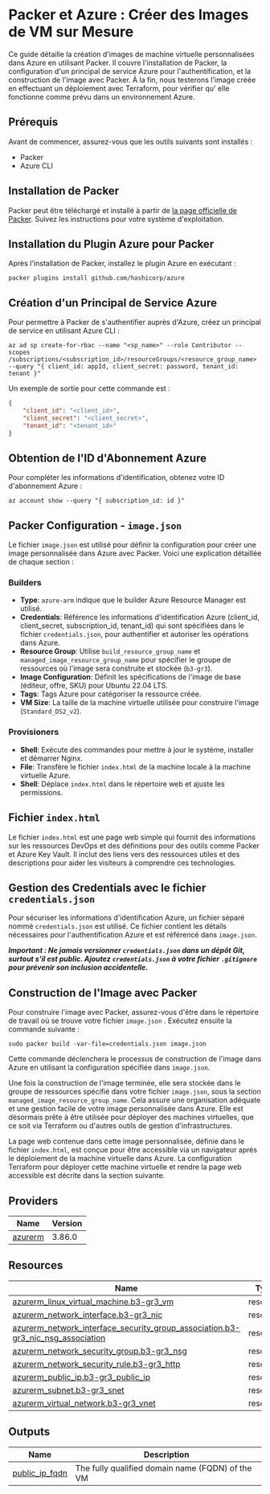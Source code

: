 # Packer et Azure : Créer des Images de VM sur Mesure

Ce guide détaille la création d'images de machine virtuelle personnalisées dans Azure en utilisant Packer. Il couvre l'installation de Packer, la configuration d'un principal de service Azure pour l'authentification, et la construction de l'image avec Packer.
À la fin, nous testerons l'image créée en effectuant un déploiement avec Terraform, pour vérifier qu' elle fonctionne comme prévu dans un environnement Azure.


## Prérequis

Avant de commencer, assurez-vous que les outils suivants sont installés :
- Packer
- Azure CLI

## Installation de Packer

Packer peut être téléchargé et installé à partir de [la page officielle de Packer](https://www.packer.io/downloads). Suivez les instructions pour votre système d'exploitation.

## Installation du Plugin Azure pour Packer

Après l'installation de Packer, installez le plugin Azure en exécutant :

```shell
packer plugins install github.com/hashicorp/azure
```


## Création d'un Principal de Service Azure
Pour permettre à Packer de s'authentifier auprès d'Azure, créez un principal de service en utilisant Azure CLI :

```shell
az ad sp create-for-rbac --name "<sp_name>" --role Contributor --scopes /subscriptions/<subscription_id>/resourceGroups/<resource_group_name> --query "{ client_id: appId, client_secret: password, tenant_id: tenant }"
```
Un exemple de sortie pour cette commande est :

```json
{
    "client_id": "<client_id>",
    "client_secret": "<client_secret>",
    "tenant_id": "<tenant_id>"
}
```

## Obtention de l'ID d'Abonnement Azure
Pour compléter les informations d'identification, obtenez votre ID d'abonnement Azure :

```shell
az account show --query "{ subscription_id: id }"
```


## Packer Configuration - `image.json`

Le fichier `image.json` est utilisé pour définir la configuration pour créer une image personnalisée dans Azure avec Packer. Voici une explication détaillée de chaque section :


### Builders
- **Type**: `azure-arm` indique que le builder Azure Resource Manager est utilisé.
- **Credentials**: Référence les informations d'identification Azure (client_id, client_secret, subscription_id, tenant_id) qui sont spécifiées dans le fichier `credentials.json`, pour authentifier et autoriser les opérations dans Azure.
- **Resource Group**: Utilise `build_resource_group_name` et `managed_image_resource_group_name` pour spécifier le groupe de ressources où l'image sera construite et stockée (`b3-gr3`).
- **Image Configuration**: Définit les spécifications de l'image de base (éditeur, offre, SKU) pour Ubuntu 22.04 LTS.
- **Tags**: Tags Azure pour catégoriser la ressource créée.
- **VM Size**: La taille de la machine virtuelle utilisée pour construire l'image (`Standard_DS2_v2`).


### Provisioners
- **Shell**: Exécute des commandes pour mettre à jour le système, installer et démarrer Nginx.
- **File**: Transfère le fichier `index.html` de la machine locale à la machine virtuelle Azure.
- **Shell**: Déplace `index.html` dans le répertoire web et ajuste les permissions.


## Fichier `index.html`

Le fichier `index.html` est une page web simple qui fournit des informations sur les ressources DevOps et des définitions pour des outils comme Packer et Azure Key Vault. Il inclut des liens vers des ressources utiles et des descriptions pour aider les visiteurs à comprendre ces technologies.

## Gestion des Credentials avec le fichier `credentials.json`

Pour sécuriser les informations d'identification Azure, un fichier séparé nommé `credentials.json` est utilisé. Ce fichier contient les détails nécessaires pour l'authentification Azure et est référencé dans `image.json`.


***Important : Ne jamais versionner `credentials.json` dans un dépôt Git, surtout s'il est public. Ajoutez `credentials.json` à votre fichier `.gitignore` pour prévenir son inclusion accidentelle.***

## Construction de l'Image avec Packer

Pour construire l'image avec Packer, assurez-vous d'être dans le répertoire de travail où se trouve votre fichier `image.json` . Exécutez ensuite la commande suivante :

```shell
sudo packer build -var-file=credentials.json image.json
```

Cette commande déclenchera le processus de construction de l'image dans Azure en utilisant la configuration spécifiée dans `image.json`.

Une fois la construction de l'image terminée, elle sera stockée dans le groupe de ressources spécifié dans votre fichier `image.json`, sous la section `managed_image_resource_group_name`. Cela assure une organisation adéquate et une gestion facile de votre image personnalisée dans Azure. Elle est désormais prête à être utilisée pour déployer des machines virtuelles, que ce soit via Terraform ou d'autres outils de gestion d'infrastructures.

La page web contenue dans cette image personnalisée, définie dans le fichier `index.html`, est conçue pour être accessible via un navigateur après le déploiement de la machine virtuelle dans Azure. La configuration Terraform pour déployer cette machine virtuelle et rendre la page web accessible est décrite dans la section suivante.



<!-- BEGIN_TF_DOCS -->
## Providers

| Name | Version |
|------|---------|
| <a name="provider_azurerm"></a> [azurerm](#provider\_azurerm) | 3.86.0 |


## Resources

| Name | Type |
|------|------|
| [azurerm_linux_virtual_machine.b3-gr3_vm](https://registry.terraform.io/providers/hashicorp/azurerm/latest/docs/resources/linux_virtual_machine) | resource |
| [azurerm_network_interface.b3-gr3_nic](https://registry.terraform.io/providers/hashicorp/azurerm/latest/docs/resources/network_interface) | resource |
| [azurerm_network_interface_security_group_association.b3-gr3_nic_nsg_association](https://registry.terraform.io/providers/hashicorp/azurerm/latest/docs/resources/network_interface_security_group_association) | resource |
| [azurerm_network_security_group.b3-gr3_nsg](https://registry.terraform.io/providers/hashicorp/azurerm/latest/docs/resources/network_security_group) | resource |
| [azurerm_network_security_rule.b3-gr3_http](https://registry.terraform.io/providers/hashicorp/azurerm/latest/docs/resources/network_security_rule) | resource |
| [azurerm_public_ip.b3-gr3_public_ip](https://registry.terraform.io/providers/hashicorp/azurerm/latest/docs/resources/public_ip) | resource |
| [azurerm_subnet.b3-gr3_snet](https://registry.terraform.io/providers/hashicorp/azurerm/latest/docs/resources/subnet) | resource |
| [azurerm_virtual_network.b3-gr3_vnet](https://registry.terraform.io/providers/hashicorp/azurerm/latest/docs/resources/virtual_network) | resource |


## Outputs

| Name | Description |
|------|-------------|
| <a name="output_public_ip_fqdn"></a> [public\_ip\_fqdn](#output\_public\_ip\_fqdn) | The fully qualified domain name (FQDN) of the VM |
<!-- END_TF_DOCS -->
